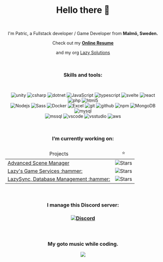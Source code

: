 <div align="center";>
<h1>Hello there 👋</h1>

<br />

<p>I'm Patric, a Fullstack developer / Game Developer from <b>Malmö, Sweden.</b>
<p>Check out my <a href="https://nuwn.github.io/resume"><b>Online Resume</b></a></p>
<p>and my org <a href="https://github.com/Lazy-Solutions">Lazy Solutions</a></p>
  
<br />

<h3>Skills and tools:</h3>

<br />

<p>
<img alt="unity" src="https://shields.io/badge/-Unity-141414?logo=unity&style=for-the-badge&logoColor=white" />
<img alt="csharp" src="https://shields.io/badge/-C%23-512BD4?logo=csharp&style=for-the-badge&logoColor=white" />
<img alt="dotnet" src="https://shields.io/badge/-.NET-512BD4?logo=dotnet&style=for-the-badge&logoColor=white" />
<img alt="JavaScript" src="https://img.shields.io/badge/-JavaScript-007ACC?style=for-the-badge&logo=javascript&logoColor=white" />
<img alt="typescript" src="https://img.shields.io/badge/-TypeScript-3178C6?style=for-the-badge&logo=typescript&logoColor=white" />
<img alt="svelte" src="https://img.shields.io/badge/-Svelte-FF3E00?style=for-the-badge&logo=svelte&logoColor=white" />
<img alt="react" src="https://img.shields.io/badge/-React-61DAFB?style=for-the-badge&logo=react&logoColor=%23333333" />
<img alt="php" src="https://shields.io/badge/-PHP-777BB4?logo=php&style=for-the-badge&logoColor=white" />
<img alt="html5" src="https://img.shields.io/badge/-HTML5-E34F26?style=for-the-badge&logo=html5&logoColor=white" />
<br />
<img alt="Nodejs" src="https://img.shields.io/badge/-Nodejs-43853d?style=for-the-badge&logo=Node.js&logoColor=white" />
<img alt="Sass" src="https://img.shields.io/badge/-Sass-CC6699?style=for-the-badge&logo=sass&logoColor=white" />
<img alt="Docker" src="https://img.shields.io/badge/-Docker-46a2f1?style=for-the-badge&logo=docker&logoColor=white" />
<img alt="Excel" src="https://img.shields.io/badge/-Excel-217346?style=for-the-badge&logo=microsoftexcel&logoColor=white" />
<img alt="git" src="https://img.shields.io/badge/-Git-F05032?style=for-the-badge&logo=git&logoColor=white" />
<img alt="github" src="https://img.shields.io/badge/-GitHub-181717?style=for-the-badge&logo=github&logoColor=white" />
<img alt="npm" src="https://img.shields.io/badge/-NPM-CB3837?style=for-the-badge&logo=npm&logoColor=white" />
<img alt="MongoDB" src="https://img.shields.io/badge/-MongoDB-13aa52?style=for-the-badge&logo=mongodb&logoColor=white" />
<img alt="mysql" src="https://shields.io/badge/-MySQL-E48C00?logo=mysql&style=for-the-badge&logoColor=white" />
  <br />
<img alt="mssql" src="https://shields.io/badge/-MsSQL-CC2927?logo=microsoftsqlserver&style=for-the-badge&logoColor=white" />
<img alt="vscode" src="https://shields.io/badge/-VS_Code-007ACC?logo=visualstudiocode&style=for-the-badge&logoColor=white" />
<img alt="vsstudio" src="https://shields.io/badge/-VS_Studio-5C2D91?logo=visualstudio&style=for-the-badge&logoColor=white" />
<img alt="aws" src="https://shields.io/badge/-AWS-232F3E?logo=amazonaws&style=for-the-badge&logoColor=white" />  
</p>

<br />

<h3>I’m currently working on:<h3>
  
<table>
  <thead align="center">
    <tr border: 0;>
      <td>Projects</td>
      <td>⭐</td>
    </tr>
  </thead>
  <tbody align="left">
    <tr>
      <td><a href="https://github.com/Lazy-Solutions/AdvancedSceneManager/">Advanced Scene Manager</a></td>
      <td align="center"><img alt="Stars" src="https://img.shields.io/github/stars/Lazy-Solutions/AdvancedSceneManager?style=flat-square&labelColor=343b41"/></td>
    </tr>
    <tr>
      <td><a href="https://github.com/Lazy-Solutions/Lazys-Gameservices">Lazy's Game Services :hammer:</a></td>
      <td align="center"><img alt="Stars" src="https://img.shields.io/github/stars/Lazy-Solutions/Lazys-Gameservices?style=flat-square&labelColor=343b41"/></td>
    </tr>
    <tr>
      <td><a href="https://github.com/Nuwn/LazySync">LazySync, Database Management :hammer:</a></td>
      <td align="center"><img alt="Stars" src="https://img.shields.io/github/stars/Nuwn/LazySync?style=flat-square&labelColor=343b41"/></td>
    </tr>
  </tbody>
</table>

<br />

<h3>I manage this Discord server:<h3>
<a href="https://discord.gg/qdTuxfGWCr">
<img alt="Discord" src="https://img.shields.io/discord/519089118467325952?style=for-the-badge&logo=discord&logoColor=white&label=Lazy%20Solutions&labelColor=1F2933&color=E09D36" />
</a>

<br />
<br />
<br />

<h3>My goto music while coding.</h3>

<a href="https://www.youtube.com/watch?v=WHphfTnJj90">
<img src="https://img.youtube.com/vi/WHphfTnJj90/0.jpg"/> 
</a>
</div>
<!--
- 🌱 I’m currently learning ...
- 👯 I’m looking to collaborate on ...
- 🤔 I’m looking for help with ...
- 💬 Ask me about ...
- 📫 How to reach me: ...
- 😄 Pronouns: ...
- ⚡ Fun fact: ...
-->
